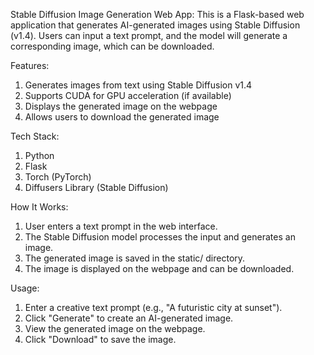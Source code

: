 Stable Diffusion Image Generation Web App:
This is a Flask-based web application that generates AI-generated images using Stable Diffusion (v1.4). Users can input a text prompt, and the model will generate a corresponding image, which can be downloaded.

Features:
1. Generates images from text using Stable Diffusion v1.4
2. Supports CUDA for GPU acceleration (if available)
3. Displays the generated image on the webpage
4. Allows users to download the generated image

Tech Stack:
1. Python
2. Flask
3. Torch (PyTorch)
4. Diffusers Library (Stable Diffusion)

How It Works:
1. User enters a text prompt in the web interface.
2. The Stable Diffusion model processes the input and generates an image.
3. The generated image is saved in the static/ directory.
4. The image is displayed on the webpage and can be downloaded.

Usage:
1. Enter a creative text prompt (e.g., "A futuristic city at sunset").
2. Click "Generate" to create an AI-generated image.
3. View the generated image on the webpage.
4. Click "Download" to save the image.
